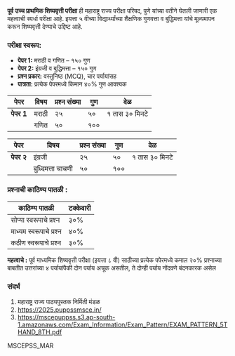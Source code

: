 **पूर्व उच्च प्राथमिक शिष्यवृत्ती परीक्षा** ही महाराष्ट्र राज्य परीक्षा परिषद, पुणे यांच्या वतीने घेतली जाणारी एक महत्वाची स्पर्धा परीक्षा आहे. इयत्ता ५ वीच्या विद्यार्थ्यांच्या शैक्षणिक गुणवत्ता व बुद्धिमत्ता यांचे मूल्यमापन करून शिष्यवृत्ती देण्याचे उद्दिष्ट आहे.

### परीक्षा स्वरूप:
- **पेपर 1:** मराठी व गणित – १५०  गुण
- **पेपर 2:** इंग्रजी व बुद्धिमत्ता – १५०  गुण
- **प्रश्न प्रकार:** वस्तुनिष्ठ (MCQ), चार पर्यायांसह
- **पात्रता:** प्रत्येक पेपरमध्ये किमान ४०% गुण आवश्यक

| पेपर       |विषय|प्रश्न संख्या|गुण|वेळ|
|------------|---|--|--|--|
| **पेपर 1** |मराठी|२५|५०| १ तास ३० मिनटे |
|            |गणित|५०|१००|

| पेपर       |विषय|प्रश्न संख्या|गुण|वेळ|
|------------|---|--|--|--|
| **पेपर २** |इंग्रजी|२५|५०| १ तास ३० मिनटे |
|            |बुध्दिमत्ता चाचणी |५०|१००|

### प्रश्नाची काठिण्य पातळी :

|    काठिण्य पातळी  |टक्केवारी|
|-------------------------|-|
| सोप्या स्वरूपाचे प्रश्न |३०%|
| माध्यम स्वरूपाचे प्रश्न |४०%|
|  कठीण स्वरूपाचे प्रश्न  |३०%|


**महत्वाचे :** पूर्व माध्यमिक शिष्यवृत्ती परीक्षा (इयत्ता ८ वी) साठीच्या प्रत्येक पपेरमध्ये कमाल २०% प्रश्नाच्या बाबतीत उत्तरांच्या ४ पर्यायांपैकी दोन पर्याय अचूक असतील, ते दोन्ही पर्याय नोंदवणे बंदनकारक असेल

### संदर्भ
1. महाराष्ट्र राज्य पाठ्यपुस्तक निर्मिती मंडळ
2. https://2025.puppssmsce.in/
3. https://mscepuppss.s3.ap-south-1.amazonaws.com/Exam_Information/Exam_Pattern/EXAM_PATTERN_5THAND_8TH.pdf

MSCEPSS_MAR